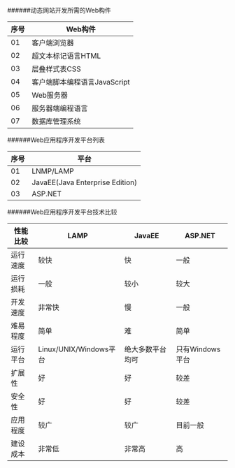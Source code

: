 ######动态网站开发所需的Web构件

|序号|Web构件|
|----|-------|
| 01 |客户端浏览器|
| 02 |超文本标记语言HTML|
| 03 |层叠样式表CSS|
| 04 |客户端脚本编程语言JavaScript|
| 05 |Web服务器|
| 06 |服务器端编程语言|
| 07 |数据库管理系统|

######Web应用程序开发平台列表

|序号|平台|
|----|----|
| 01 |LNMP/LAMP|
| 02 |JavaEE(Java Enterprise Edition)|
| 03 |ASP.NET|

######Web应用程序开发平台技术比较

|性能比较|LAMP|JavaEE|ASP.NET|
|--------|----|------|-------|
|运行速度|较快|  快  |  一般 |
|运行损耗|一般|较小|较大|
|开发速度|非常快|慢|一般|
|难易程度|简单|难|简单|
|运行平台|Linux/UNIX/Windows平台|绝大多数平台均可|只有Windows平台|
|扩展性|好|好|较差|
|安全性|好|好|较差|
|应用程度|较广|较广|目前一般|
|建设成本|非常低|非常高|高|




